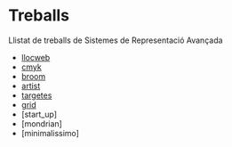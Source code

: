 # Treballs
Llistat de treballs de Sistemes de Representació Avançada

* [llocweb](https://crisellingsvoll.github.io/llocweb/) 
* [cmyk](https://crisellingsvoll.github.io/cmyk/)
* [broom](https://crisellingsvoll.github.io/broom/)
* [artist](https://crisellingsvoll.github.io/artist/)
* [targetes](https://crisellingsvoll.github.io/targetes/)
* [grid](https://crisellingsvoll.github.io/grid/)
* [start_up]
* [mondrian]
* [minimalissimo]

